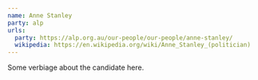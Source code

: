 ```yaml
---
name: Anne Stanley
party: alp
urls:
  party: https://alp.org.au/our-people/our-people/anne-stanley/
  wikipedia: https://en.wikipedia.org/wiki/Anne_Stanley_(politician)
---
```

Some verbiage about the candidate here.
